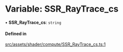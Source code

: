 # Variable: SSR\_RayTrace\_cs

• **SSR\_RayTrace\_cs**: `string`

#### Defined in

[src/assets/shader/compute/SSR_RayTrace_cs.ts:1](https://github.com/Orillusion/orillusion/blob/main/src/assets/shader/compute/SSR_RayTrace_cs.ts#L1)
